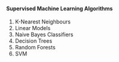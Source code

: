 #### Supervised Machine Learning Algorithms
1. K-Nearest Neighbours
2. Linear Models
3. Naive Bayes Classifiers
4. Decision Trees
5. Random Forests
6. SVM
